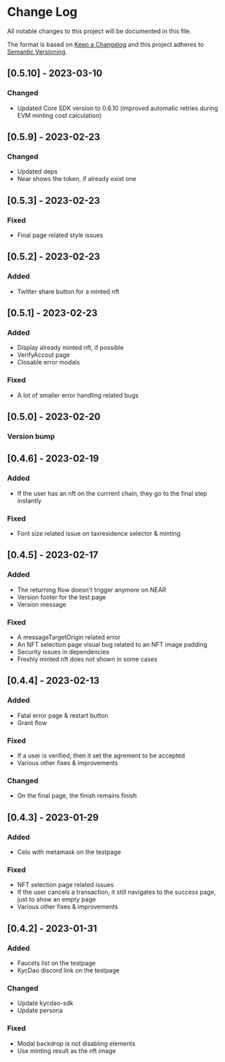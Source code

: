 # Change Log

All notable changes to this project will be documented in this file.

The format is based on [Keep a Changelog](http://keepachangelog.com/)
and this project adheres to [Semantic Versioning](http://semver.org/).

## [0.5.10] - 2023-03-10

### Changed

- Updated Core SDK version to 0.6.10 (improved automatic retries during EVM minting cost calculation)

## [0.5.9] - 2023-02-23

### Changed

- Updated deps
- Near shows the token, if already exist one

## [0.5.3] - 2023-02-23

### Fixed

- Final page related style issues

## [0.5.2] - 2023-02-23

### Added

- Twitter share button for a minted nft

## [0.5.1] - 2023-02-23

### Added

- Display already minted nft, if possible
- VerifyAccout page
- Closable error modals

### Fixed

- A lot of smaller error handling related bugs

## [0.5.0] - 2023-02-20

### Version bump

## [0.4.6] - 2023-02-19

### Added

- If the user has an nft on the currrent chain, they go to the final step instantly

### Fixed

- Font size related issue on taxresidence selector & minting

## [0.4.5] - 2023-02-17

### Added

- The returning flow doesn't trigger anymore on NEAR
- Version footer for the test page
- Version message

### Fixed

- A messageTargetOrigin related error
- An NFT selection page visual bug related to an NFT image padding
- Security issues in dependencies
- Freshly minted nft does not shown in some cases

## [0.4.4] - 2023-02-13

### Added

- Fatal error page & restart button
- Grant flow

### Fixed

- If a user is verified, then it set the agrement to be accepted
- Various other fixes & improvements

### Changed

- On the final page, the finish remains finish

## [0.4.3] - 2023-01-29

### Added

- Celo with metamask on the testpage

### Fixed

- NFT selection page related issues
- If the user cancels a transaction, it still navigates to the success page, just to show an empty page
- Various other fixes & improvements

## [0.4.2] - 2023-01-31

### Added

- Faucets list on the testpage
- KycDao discord link on the testpage

### Changed

- Update kycdao-sdk
- Update persona

### Fixed

- Modal backdrop is not disabling elements
- Use minting result as the nft image
